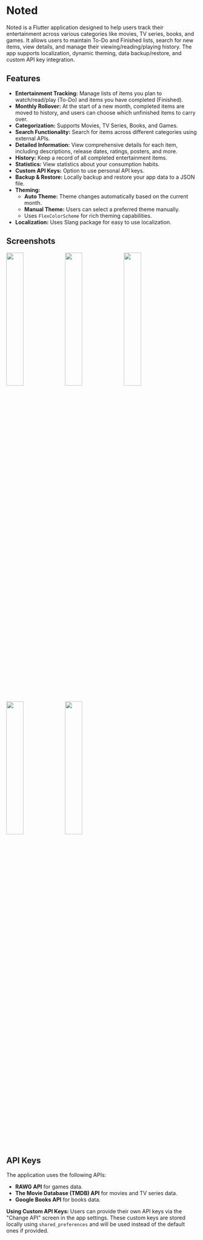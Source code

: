 # Noted

Noted is a Flutter application designed to help users track their entertainment across various categories like movies, TV series, books, and games. It allows users to maintain To-Do and Finished lists, search for new items, view details, and manage their viewing/reading/playing history. The app supports localization, dynamic theming, data backup/restore, and custom API key integration.

## Features

*   **Entertainment Tracking:** Manage lists of items you plan to watch/read/play (To-Do) and items you have completed (Finished).
*   **Monthly Rollover:** At the start of a new month, completed items are moved to history, and users can choose which unfinished items to carry over.
*   **Categorization:** Supports Movies, TV Series, Books, and Games.
*   **Search Functionality:** Search for items across different categories using external APIs.
*   **Detailed Information:** View comprehensive details for each item, including descriptions, release dates, ratings, posters, and more.
*   **History:** Keep a record of all completed entertainment items.
*   **Statistics:** View statistics about your consumption habits.
*   **Custom API Keys:** Option to use personal API keys.
*   **Backup & Restore:** Locally backup and restore your app data to a JSON file.
*   **Theming:**
    *   **Auto Theme:** Theme changes automatically based on the current month.
    *   **Manual Theme:** Users can select a preferred theme manually.
    *   Uses `FlexColorScheme` for rich theming capabilities.
*   **Localization:** Uses Slang package for easy to use localization.

## Screenshots

<p float="left">
<img src="https://github.com/user-attachments/assets/d31e6a87-9f18-4e14-ae26-013d9ffbd3cb" width="30%"/>
<img src="https://github.com/user-attachments/assets/11cf5d74-6c8c-411f-ad25-2730960891f1" width="30%"/>
<img src="https://github.com/user-attachments/assets/35fc8aef-c70c-47c5-a661-f424d5d77b96" width="30%"/>
   </p>
   <p float="left">
<img src="https://github.com/user-attachments/assets/b5a85f26-9cae-433e-8724-d883de2cf3c0" width="30%"/>
<img src="https://github.com/user-attachments/assets/42e3a096-0544-4aa0-a658-aa5857a27362" width="30%"/
   </p>


## API Keys

The application uses the following APIs:
*   **RAWG API** for games data.
*   **The Movie Database (TMDB) API** for movies and TV series data.
*   **Google Books API** for books data.

**Using Custom API Keys:**
Users can provide their own API keys via the "Change API" screen in the app settings. These custom keys are stored locally using `shared_preferences` and will be used instead of the default ones if provided.
